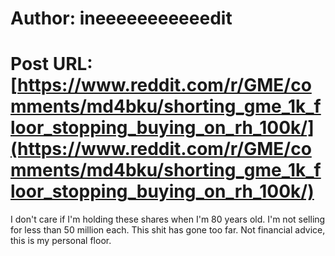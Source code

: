 # Author: ineeeeeeeeeeedit
# Post URL: [https://www.reddit.com/r/GME/comments/md4bku/shorting_gme_1k_floor_stopping_buying_on_rh_100k/](https://www.reddit.com/r/GME/comments/md4bku/shorting_gme_1k_floor_stopping_buying_on_rh_100k/)


I don't care if I'm holding these shares when I'm 80 years old. I'm not selling for less than 50 million each. This shit has gone too far. Not financial advice, this is my personal floor.